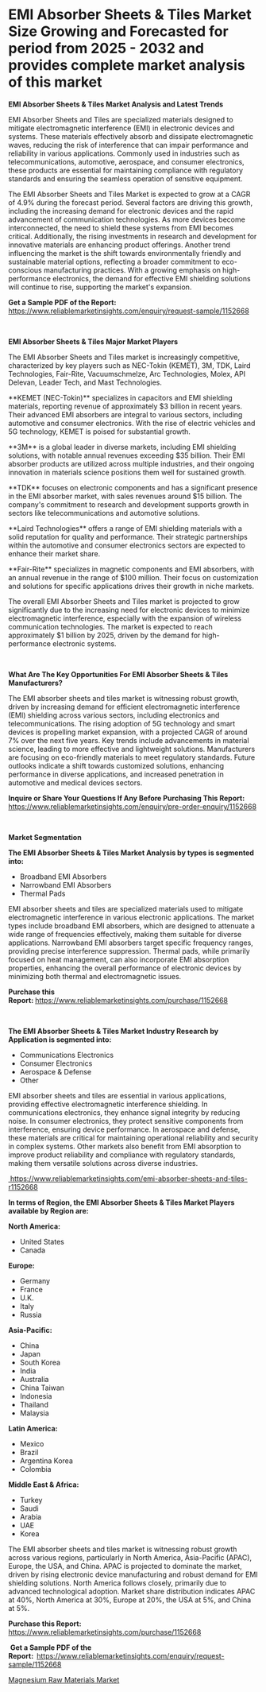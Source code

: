 <p><h1>EMI Absorber Sheets & Tiles Market Size Growing and Forecasted for period from 2025 - 2032 and provides complete market analysis of this market</h1></p><p><strong>EMI Absorber Sheets & Tiles Market Analysis and Latest Trends</strong></p>
<p><p>EMI Absorber Sheets and Tiles are specialized materials designed to mitigate electromagnetic interference (EMI) in electronic devices and systems. These materials effectively absorb and dissipate electromagnetic waves, reducing the risk of interference that can impair performance and reliability in various applications. Commonly used in industries such as telecommunications, automotive, aerospace, and consumer electronics, these products are essential for maintaining compliance with regulatory standards and ensuring the seamless operation of sensitive equipment.</p><p>The EMI Absorber Sheets and Tiles Market is expected to grow at a CAGR of 4.9% during the forecast period. Several factors are driving this growth, including the increasing demand for electronic devices and the rapid advancement of communication technologies. As more devices become interconnected, the need to shield these systems from EMI becomes critical. Additionally, the rising investments in research and development for innovative materials are enhancing product offerings. Another trend influencing the market is the shift towards environmentally friendly and sustainable material options, reflecting a broader commitment to eco-conscious manufacturing practices. With a growing emphasis on high-performance electronics, the demand for effective EMI shielding solutions will continue to rise, supporting the market's expansion.</p></p>
<p><strong>Get a Sample PDF of the Report:&nbsp;</strong> <a href="https://www.reliablemarketinsights.com/enquiry/request-sample/1152668?utm_campaign=3065&utm_medium=2&utm_source=Github&utm_content=ia&utm_term=22032025&utm_id=emi-absorber-sheets-tiles">https://www.reliablemarketinsights.com/enquiry/request-sample/1152668</a></p>
<p>&nbsp;</p>
<p><strong>EMI Absorber Sheets & Tiles Major Market Players</strong></p>
<p><p>The EMI Absorber Sheets and Tiles market is increasingly competitive, characterized by key players such as NEC-Tokin (KEMET), 3M, TDK, Laird Technologies, Fair-Rite, Vacuumschmelze, Arc Technologies, Molex, API Delevan, Leader Tech, and Mast Technologies. </p><p>**KEMET (NEC-Tokin)** specializes in capacitors and EMI shielding materials, reporting revenue of approximately $3 billion in recent years. Their advanced EMI absorbers are integral to various sectors, including automotive and consumer electronics. With the rise of electric vehicles and 5G technology, KEMET is poised for substantial growth.</p><p>**3M** is a global leader in diverse markets, including EMI shielding solutions, with notable annual revenues exceeding $35 billion. Their EMI absorber products are utilized across multiple industries, and their ongoing innovation in materials science positions them well for sustained growth.</p><p>**TDK** focuses on electronic components and has a significant presence in the EMI absorber market, with sales revenues around $15 billion. The company's commitment to research and development supports growth in sectors like telecommunications and automotive solutions.</p><p>**Laird Technologies** offers a range of EMI shielding materials with a solid reputation for quality and performance. Their strategic partnerships within the automotive and consumer electronics sectors are expected to enhance their market share.</p><p>**Fair-Rite** specializes in magnetic components and EMI absorbers, with an annual revenue in the range of $100 million. Their focus on customization and solutions for specific applications drives their growth in niche markets.</p><p>The overall EMI Absorber Sheets and Tiles market is projected to grow significantly due to the increasing need for electronic devices to minimize electromagnetic interference, especially with the expansion of wireless communication technologies. The market is expected to reach approximately $1 billion by 2025, driven by the demand for high-performance electronic systems.</p></p>
<p>&nbsp;</p>
<p><strong>What Are The Key Opportunities For EMI Absorber Sheets & Tiles Manufacturers?</strong></p>
<p><p>The EMI absorber sheets and tiles market is witnessing robust growth, driven by increasing demand for efficient electromagnetic interference (EMI) shielding across various sectors, including electronics and telecommunications. The rising adoption of 5G technology and smart devices is propelling market expansion, with a projected CAGR of around 7% over the next five years. Key trends include advancements in material science, leading to more effective and lightweight solutions. Manufacturers are focusing on eco-friendly materials to meet regulatory standards. Future outlooks indicate a shift towards customized solutions, enhancing performance in diverse applications, and increased penetration in automotive and medical devices sectors.</p></p>
<p><strong>Inquire or Share Your Questions If Any Before Purchasing This Report:</strong> <a href="https://www.reliablemarketinsights.com/enquiry/pre-order-enquiry/1152668?utm_campaign=3065&utm_medium=2&utm_source=Github&utm_content=ia&utm_term=22032025&utm_id=emi-absorber-sheets-tiles">https://www.reliablemarketinsights.com/enquiry/pre-order-enquiry/1152668</a></p>
<p>&nbsp;</p>
<p><strong>Market Segmentation</strong></p>
<p><strong>The EMI Absorber Sheets & Tiles Market Analysis by types is segmented into:</strong></p>
<p><ul><li>Broadband EMI Absorbers</li><li>Narrowband EMI Absorbers</li><li>Thermal Pads</li></ul></p>
<p><p>EMI absorber sheets and tiles are specialized materials used to mitigate electromagnetic interference in various electronic applications. The market types include broadband EMI absorbers, which are designed to attenuate a wide range of frequencies effectively, making them suitable for diverse applications. Narrowband EMI absorbers target specific frequency ranges, providing precise interference suppression. Thermal pads, while primarily focused on heat management, can also incorporate EMI absorption properties, enhancing the overall performance of electronic devices by minimizing both thermal and electromagnetic issues.</p></p>
<p><strong>Purchase this Report:&nbsp;</strong><a href="https://www.reliablemarketinsights.com/purchase/1152668?utm_campaign=3065&utm_medium=2&utm_source=Github&utm_content=ia&utm_term=22032025&utm_id=emi-absorber-sheets-tiles">https://www.reliablemarketinsights.com/purchase/1152668</a></p>
<p>&nbsp;</p>
<p><strong>The EMI Absorber Sheets & Tiles Market Industry Research by Application is segmented into:</strong></p>
<p><ul><li>Communications Electronics</li><li>Consumer Electronics</li><li>Aerospace & Defense</li><li>Other</li></ul></p>
<p><p>EMI absorber sheets and tiles are essential in various applications, providing effective electromagnetic interference shielding. In communications electronics, they enhance signal integrity by reducing noise. In consumer electronics, they protect sensitive components from interference, ensuring device performance. In aerospace and defense, these materials are critical for maintaining operational reliability and security in complex systems. Other markets also benefit from EMI absorption to improve product reliability and compliance with regulatory standards, making them versatile solutions across diverse industries.</p></p>
<p><a href="https://www.reliablemarketinsights.com/emi-absorber-sheets-and-tiles-r1152668?utm_campaign=3065&utm_medium=2&utm_source=Github&utm_content=ia&utm_term=22032025&utm_id=emi-absorber-sheets-tiles">&nbsp;https://www.reliablemarketinsights.com/emi-absorber-sheets-and-tiles-r1152668</a></p>
<p><strong>In terms of Region, the EMI Absorber Sheets & Tiles Market Players available by Region are:</strong></p>
<p>
    <p> <strong> North America: </strong>
        <ul>
            <li>United States</li>
            <li>Canada</li>
        </ul>
        </p> 
    <p> <strong> Europe: </strong>
        <ul>
            <li>Germany</li>
            <li>France</li>
            <li>U.K.</li>
            <li>Italy</li>
            <li>Russia</li>
        </ul>
        </p> 
    <p> <strong> Asia-Pacific: </strong>
        <ul>
            <li>China</li>
            <li>Japan</li>
            <li>South Korea</li>
            <li>India</li>
            <li>Australia</li>
            <li>China Taiwan</li>
            <li>Indonesia</li>
            <li>Thailand</li>
            <li>Malaysia</li>
        </ul>
        </p> 
    <p> <strong> Latin America: </strong>
        <ul>
            <li>Mexico</li>
            <li>Brazil</li>
            <li>Argentina Korea</li>
            <li>Colombia</li>
        </ul>
        </p> 
    <p> <strong> Middle East & Africa: </strong>
        <ul>
            <li>Turkey</li>
            <li>Saudi</li>
            <li>Arabia</li>
            <li>UAE</li>
            <li>Korea</li>
        </ul>
    </p>
    </p>
<p><p>The EMI absorber sheets and tiles market is witnessing robust growth across various regions, particularly in North America, Asia-Pacific (APAC), Europe, the USA, and China. APAC is projected to dominate the market, driven by rising electronic device manufacturing and robust demand for EMI shielding solutions. North America follows closely, primarily due to advanced technological adoption. Market share distribution indicates APAC at 40%, North America at 30%, Europe at 20%, the USA at 5%, and China at 5%.</p></p>
<p><strong>Purchase this Report: </strong><a href="https://www.reliablemarketinsights.com/purchase/1152668?utm_campaign=3065&utm_medium=2&utm_source=Github&utm_content=ia&utm_term=22032025&utm_id=emi-absorber-sheets-tiles">https://www.reliablemarketinsights.com/purchase/1152668</a></p>
<p>&nbsp;<strong>Get a Sample PDF of the Report:&nbsp;&nbsp;</strong><a href="https://www.reliablemarketinsights.com/enquiry/request-sample/1152668?utm_campaign=3065&utm_medium=2&utm_source=Github&utm_content=ia&utm_term=22032025&utm_id=emi-absorber-sheets-tiles">https://www.reliablemarketinsights.com/enquiry/request-sample/1152668</a></p>
<p><strong></strong></p>
<p><p><a href="https://github.com/akermigarib/Market-Research-Report-List-1/blob/main/magnesium-raw-materials-market.md?utm_campaign=3065&utm_medium=2&utm_source=Github&utm_content=ia&utm_term=22032025&utm_id=emi-absorber-sheets-tiles">Magnesium Raw Materials Market</a></p></p>
